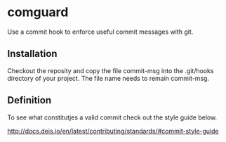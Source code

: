 comguard
========

Use a commit hook to enforce useful commit messages with git.

## Installation

Checkout the reposity and copy the file commit-msg into the .git/hooks directory of your project. The file name needs to remain commit-msg. 

## Definition

To see what constitutjes a valid commit check out the style guide below.

http://docs.deis.io/en/latest/contributing/standards/#commit-style-guide
